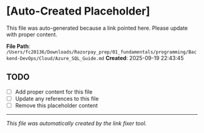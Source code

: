 # [Auto-Created Placeholder]

This file was auto-generated because a link pointed here.
Please update with proper content.

**File Path**: `/Users/fc20136/Downloads/Razorpay_prep/01_fundamentals/programming/Backend-DevOps/Cloud/Azure_SQL_Guide.md`
**Created**: 2025-09-19 22:43:45

## TODO
- [ ] Add proper content for this file
- [ ] Update any references to this file
- [ ] Remove this placeholder content

---
*This file was automatically created by the link fixer tool.*
